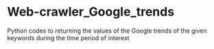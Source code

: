 # Web-crawler_Google_trends
Python codes to returning the values of the Google trends of the given keywords during the time period of interest
